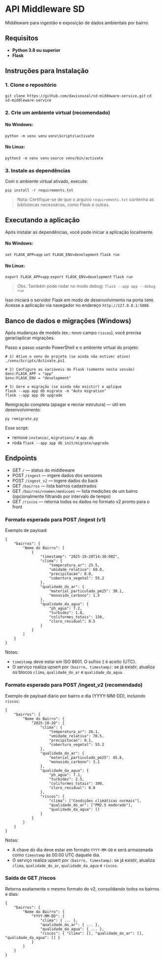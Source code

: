 # API Middleware SD

Middleware para ingestão e exposição de dados ambientais por bairro.

## Requisitos

-   **Python 3.8 ou superior**
-   **Flask**

## Instruções para Instalação

### 1. Clone o repositório
`git clone https://github.com/davisouzal/sd-middeware-service.git`
`cd sd-middleware-service` 

### 2. Crie um ambiente virtual (recomendado)

#### No Windows:

`python -m venv venv`
`venv\Scripts\activate` 

#### No Linux:

`python3 -m venv venv`
`source venv/bin/activate` 

### 3. Instale as dependências

Com o ambiente virtual ativado, execute:

`pip install -r requirements.txt` 

> Nota: Certifique-se de que o arquivo `requirements.txt` contenha as bibliotecas necessárias, como Flask e outras.

## Executando a aplicação

Após instalar as dependências, você pode iniciar a aplicação localmente.

#### No Windows:

`set FLASK_APP=app`
`set FLASK_ENV=development`
`flask run`

#### No Linux:
`export FLASK_APP=app`
`export FLASK_ENV=development`
`flask run` 

>Obs: Também pode rodar no modo debug:  `flask --app app --debug run`

Isso iniciará o servidor Flask em modo de desenvolvimento na porta `5000`. Acesse a aplicação via navegador no endereço `http://127.0.0.1:5000`.

## Banco de dados e migrações (Windows)

Após mudanças de modelo (ex.: novo campo `riscos`), você precisa gerar/aplicar migrações.

Passo a passo usando PowerShell e o ambiente virtual do projeto:

```
# 1) Ative o venv do projeto (se ainda não estiver ativo)
./venv/Scripts/Activate.ps1

# 2) Configure as variáveis do Flask (somente nesta sessão)
$env:FLASK_APP = "app"
$env:FLASK_ENV = "development"

# 3) Gere a migração (se ainda não existir) e aplique
flask --app app db migrate -m "Auto migration"
flask --app app db upgrade
```

Remigração completa (apagar e recriar estrutura) — útil em desenvolvimento:

```
py remigrate.py
```

Esse script:
- remove `instance/`, `migrations/` e `app.db`
- roda `flask --app app db init/migrate/upgrade`

## Endpoints

- GET `/` — status do middleware
- POST `/ingest` — ingere dados dos sensores
- POST `/ingest_v2` — ingere dados do back
- GET `/bairros` — lista bairros cadastrados
- GET `/bairros/<nome>/medicoes` — lista medições de um bairro (opcionalmente filtrando por intervalo de tempo)
- GET `/riscos` — retorna todos os dados no formato v2 pronto para o front

### Formato esperado para POST /ingest (v1)

Exemplo de payload:

```
{
	"bairros": {
		"Nome do Bairro": [
			{
				"timestamp": "2025-10-20T14:30:00Z",
				"clima": {
					"temperatura_ar": 25.5,
					"umidade_relativa": 68.0,
					"precipitacao": 0.0,
					"cobertura_vegetal": 55.2
				},
				"qualidade_do_ar": {
					"material_particulado_pm25": 30.1,
					"monoxido_carbono": 1.5
				},
				"qualidade_da_agua": {
					"ph_agua": 7.2,
					"turbidez": 1.8,
					"coliformes_totais": 150,
					"cloro_residual": 0.5
				}
			}
		]
	}
}
```

Notas:
- `timestamp` deve estar em ISO 8601. O sufixo `Z` é aceito (UTC).
- O serviço realiza upsert por `(bairro, timestamp)`: se já existir, atualiza os blocos `clima`, `qualidade_do_ar` e `qualidade_da_agua`.

### Formato esperado para POST /ingest_v2 (recomendado)

Exemplo de payload diário por bairro e dia (YYYY-MM-DD), incluindo `riscos`:

```
{
	"bairros": {
		"Nome do Bairro": {
			"2025-10-20": {
				"clima": {
					"temperatura_ar": 26.1,
					"umidade_relativa": 70.5,
					"precipitacao": 0.1,
					"cobertura_vegetal": 55.2
				},
				"qualidade_do_ar": {
					"material_particulado_pm25": 45.8,
					"monoxido_carbono": 3.1
				},
				"qualidade_da_agua": {
					"ph_agua": 7.1,
					"turbidez": 2.5,
					"coliformes_totais": 300,
					"cloro_residual": 0.8
				},
				"riscos": {
					"clima": ["Condições climáticas normais"],
					"qualidade_do_ar": ["PM2.5 moderado"],
					"qualidade_da_agua": []
				}
			}
		}
	}
}
```

Notas:
- A chave do dia deve estar em formato `YYYY-MM-DD` e será armazenada como `timestamp` às 00:00 UTC daquele dia.
- O serviço realiza upsert por `(bairro, timestamp)`: se já existir, atualiza `clima`, `qualidade_do_ar`, `qualidade_da_agua` e `riscos`.

### Saída de GET /riscos

Retorna exatamente o mesmo formato do v2, consolidando todos os bairros e dias:

```
{
	"bairros": {
		"Nome do Bairro": {
			"YYYY-MM-DD": {
				"clima": { ... },
				"qualidade_do_ar": { ... },
				"qualidade_da_agua": { ... },
				"riscos": { "clima": [], "qualidade_do_ar": [], "qualidade_da_agua": [] }
			}
		}
	}
}
```
